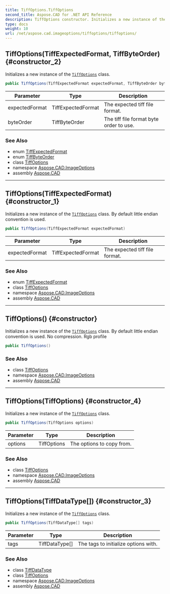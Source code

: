 ```yaml
---
title: TiffOptions.TiffOptions
second_title: Aspose.CAD for .NET API Reference
description: TiffOptions constructor. Initializes a new instance of the TiffOptions class
type: docs
weight: 10
url: /net/aspose.cad.imageoptions/tiffoptions/tiffoptions/
---
```

## TiffOptions(TiffExpectedFormat, TiffByteOrder) {#constructor_2}

Initializes a new instance of the [`TiffOptions`](../) class.

```csharp
public TiffOptions(TiffExpectedFormat expectedFormat, TiffByteOrder byteOrder)
```

| Parameter | Type | Description |
| --- | --- | --- |
| expectedFormat | TiffExpectedFormat | The expected tiff file format. |
| byteOrder | TiffByteOrder | The tiff file format byte order to use. |

### See Also

* enum [TiffExpectedFormat](../../../aspose.cad.fileformats.tiff.enums/tiffexpectedformat/)
* enum [TiffByteOrder](../../../aspose.cad.fileformats.tiff.enums/tiffbyteorder/)
* class [TiffOptions](../)
* namespace [Aspose.CAD.ImageOptions](../../../aspose.cad.imageoptions/)
* assembly [Aspose.CAD](../../../)

---

## TiffOptions(TiffExpectedFormat) {#constructor_1}

Initializes a new instance of the [`TiffOptions`](../) class. By default little endian convention is used.

```csharp
public TiffOptions(TiffExpectedFormat expectedFormat)
```

| Parameter | Type | Description |
| --- | --- | --- |
| expectedFormat | TiffExpectedFormat | The expected tiff file format. |

### See Also

* enum [TiffExpectedFormat](../../../aspose.cad.fileformats.tiff.enums/tiffexpectedformat/)
* class [TiffOptions](../)
* namespace [Aspose.CAD.ImageOptions](../../../aspose.cad.imageoptions/)
* assembly [Aspose.CAD](../../../)

---

## TiffOptions() {#constructor}

Initializes a new instance of the [`TiffOptions`](../) class. By default little endian convention is used. No compression. Rgb profile

```csharp
public TiffOptions()
```

### See Also

* class [TiffOptions](../)
* namespace [Aspose.CAD.ImageOptions](../../../aspose.cad.imageoptions/)
* assembly [Aspose.CAD](../../../)

---

## TiffOptions(TiffOptions) {#constructor_4}

Initializes a new instance of the [`TiffOptions`](../) class.

```csharp
public TiffOptions(TiffOptions options)
```

| Parameter | Type | Description |
| --- | --- | --- |
| options | TiffOptions | The options to copy from. |

### See Also

* class [TiffOptions](../)
* namespace [Aspose.CAD.ImageOptions](../../../aspose.cad.imageoptions/)
* assembly [Aspose.CAD](../../../)

---

## TiffOptions(TiffDataType[]) {#constructor_3}

Initializes a new instance of the [`TiffOptions`](../) class.

```csharp
public TiffOptions(TiffDataType[] tags)
```

| Parameter | Type | Description |
| --- | --- | --- |
| tags | TiffDataType[] | The tags to initialize options with. |

### See Also

* class [TiffDataType](../../../aspose.cad.fileformats.tiff/tiffdatatype/)
* class [TiffOptions](../)
* namespace [Aspose.CAD.ImageOptions](../../../aspose.cad.imageoptions/)
* assembly [Aspose.CAD](../../../)


